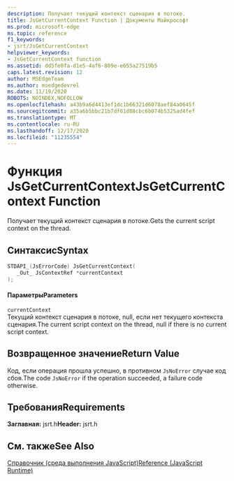 ```yaml
---
description: Получает текущий контекст сценария в потоке.
title: JsGetCurrentContext Function | Документы Майкрософт
ms.prod: microsoft-edge
ms.topic: reference
f1_keywords:
- jsrt/JsGetCurrentContext
helpviewer_keywords:
- JsGetCurrentContext function
ms.assetid: dd5fe0fa-d1e5-4af6-809e-e655a27519b5
caps.latest.revision: 12
author: MSEdgeTeam
ms.author: msedgedevrel
ms.date: 11/19/2020
ROBOTS: NOINDEX,NOFOLLOW
ms.openlocfilehash: a43b9a6d4413ef1dc1b66321d6078aef84a0645f
ms.sourcegitcommit: a35a6b5bbc21b7df61d08cbc6b074b5325ad4fef
ms.translationtype: MT
ms.contentlocale: ru-RU
ms.lasthandoff: 12/17/2020
ms.locfileid: "11235554"
---
```

# <span data-ttu-id="19f79-103">Функция JsGetCurrentContext</span><span class="sxs-lookup"><span data-stu-id="19f79-103">JsGetCurrentContext Function</span></span>

<span data-ttu-id="19f79-104">Получает текущий контекст сценария в потоке.</span><span class="sxs-lookup"><span data-stu-id="19f79-104">Gets the current script context on the thread.</span></span>  
  
## <span data-ttu-id="19f79-105">Синтаксис</span><span class="sxs-lookup"><span data-stu-id="19f79-105">Syntax</span></span>  
  
```cpp  
STDAPI_(JsErrorCode) JsGetCurrentContext(  
   _Out_ JsContextRef *currentContext  
);  
```  
  
#### <span data-ttu-id="19f79-106">Параметры</span><span class="sxs-lookup"><span data-stu-id="19f79-106">Parameters</span></span>  
 `currentContext`  
 <span data-ttu-id="19f79-107">Текущий контекст сценария в потоке, null, если нет текущего контекста сценария.</span><span class="sxs-lookup"><span data-stu-id="19f79-107">The current script context on the thread, null if there is no current script context.</span></span>  
  
## <span data-ttu-id="19f79-108">Возвращенное значение</span><span class="sxs-lookup"><span data-stu-id="19f79-108">Return Value</span></span>  
 <span data-ttu-id="19f79-109">Код, если операция прошла успешно, в противном `JsNoError` случае код сбоя.</span><span class="sxs-lookup"><span data-stu-id="19f79-109">The code `JsNoError` if the operation succeeded, a failure code otherwise.</span></span>  
  
## <span data-ttu-id="19f79-110">Требования</span><span class="sxs-lookup"><span data-stu-id="19f79-110">Requirements</span></span>  
 <span data-ttu-id="19f79-111">**Заглавная:** jsrt.h</span><span class="sxs-lookup"><span data-stu-id="19f79-111">**Header:** jsrt.h</span></span>  
  
## <span data-ttu-id="19f79-112">См. также</span><span class="sxs-lookup"><span data-stu-id="19f79-112">See Also</span></span>  
 [<span data-ttu-id="19f79-113">Справочник (среда выполнения JavaScript)</span><span class="sxs-lookup"><span data-stu-id="19f79-113">Reference (JavaScript Runtime)</span></span>](../chakra-hosting/reference-javascript-runtime.md)
